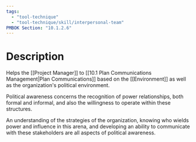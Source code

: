 ```yaml
---
tags:
  - "tool-technique"
  - "tool-technique/skill/interpersonal-team"
PMBOK Section: "10.1.2.6"
---
```

# Description
Helps the [[Project Manager]] to [[10.1 Plan Communications Management|Plan Communications]] based on the [[Environment]] as well as the organization's political environment.

Political awareness concerns the recognition of power relationships, both formal and informal, and also the willingness to operate within these structures.

An understanding of the strategies of the organization, knowing who wields power and influence in this arena, and developing an ability to communicate with these stakeholders are all aspects of political awareness.
